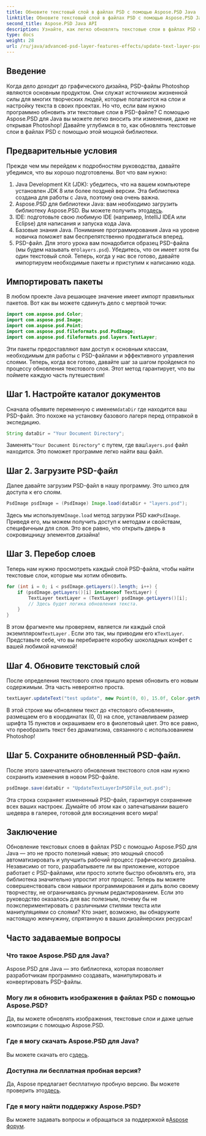 ```yaml
---
title: Обновите текстовый слой в файлах PSD с помощью Aspose.PSD Java
linktitle: Обновите текстовый слой в файлах PSD с помощью Aspose.PSD Java
second_title: Aspose.PSD Java API
description: Узнайте, как легко обновлять текстовые слои в файлах PSD с помощью Aspose.PSD для Java. Следуйте нашему пошаговому руководству для беспрепятственного редактирования текста.
type: docs
weight: 28
url: /ru/java/advanced-psd-layer-features-effects/update-text-layer-psd-files/
---
```

## Введение
Когда дело доходит до графического дизайна, PSD-файлы Photoshop являются основным продуктом. Они служат источником жизненной силы для многих творческих людей, которые полагаются на слои и настройку текста в своих проектах. Но что, если вам нужно программно обновить эти текстовые слои в PSD-файле? С помощью Aspose.PSD для Java вы можете легко вносить эти изменения, даже не открывая Photoshop! Давайте углубимся в то, как обновлять текстовые слои в файлах PSD с помощью этой мощной библиотеки.
## Предварительные условия
Прежде чем мы перейдем к подробностям руководства, давайте убедимся, что вы хорошо подготовлены. Вот что вам нужно:
1. Java Development Kit (JDK): убедитесь, что на вашем компьютере установлен JDK 8 или более поздней версии. Эта библиотека создана для работы с Java, поэтому она очень важна.
2. Aspose.PSD для библиотеки Java: вам необходимо загрузить библиотеку Aspose.PSD. Вы можете получить это[здесь](https://releases.aspose.com/psd/java/). 
3. IDE: подготовьте свою любимую IDE (например, IntelliJ IDEA или Eclipse) для написания и запуска кода Java.
4. Базовые знания Java. Понимание программирования Java на уровне новичка поможет вам беспрепятственно продвигаться вперед.
5.  PSD-файл. Для этого урока вам понадобится образец PSD-файла (мы будем называть его`layers.psd`). Убедитесь, что он имеет хотя бы один текстовый слой.
Теперь, когда у нас все готово, давайте импортируем необходимые пакеты и приступим к написанию кода.
## Импортировать пакеты
В любом проекте Java решающее значение имеет импорт правильных пакетов. Вот как вы можете сдвинуть дело с мертвой точки:
```java
import com.aspose.psd.Color;
import com.aspose.psd.Image;
import com.aspose.psd.Point;
import com.aspose.psd.fileformats.psd.PsdImage;
import com.aspose.psd.fileformats.psd.layers.TextLayer;
```
Эти пакеты предоставляют вам доступ к основным классам, необходимым для работы с PSD-файлами и эффективного управления слоями.
Теперь, когда все готово, давайте шаг за шагом пройдемся по процессу обновления текстового слоя. Этот метод гарантирует, что вы поймете каждую часть путешествия!
## Шаг 1. Настройте каталог документов
Сначала объявите переменную с именем`dataDir` где находится ваш PSD-файл. Это похоже на установку базового лагеря перед отправкой в экспедицию.
```java
String dataDir = "Your Document Directory";
```
 Заменять`"Your Document Directory"` с путем, где ваш`layers.psd` файл находится. Это поможет программе легко найти ваш файл.
## Шаг 2. Загрузите PSD-файл
Далее давайте загрузим PSD-файл в нашу программу. Это шлюз для доступа к его слоям.
```java
PsdImage psdImage = (PsdImage) Image.load(dataDir + "layers.psd");
```
 Здесь мы используем`Image.load` метод загрузки PSD как`PsdImage`. Приведя его, мы можем получить доступ к методам и свойствам, специфичным для слоя. Это все равно, что открыть дверь в сокровищницу элементов дизайна!
## Шаг 3. Перебор слоев
Теперь нам нужно просмотреть каждый слой PSD-файла, чтобы найти текстовые слои, которые мы хотим обновить. 
```java
for (int i = 0; i < psdImage.getLayers().length; i++) {
    if (psdImage.getLayers()[i] instanceof TextLayer) {
        TextLayer textLayer = (TextLayer) psdImage.getLayers()[i];
        // Здесь будет логика обновления текста.
    }
}
```
 В этом фрагменте мы проверяем, является ли каждый слой экземпляром`TextLayer` . Если это так, мы приводим его к`TextLayer`. Представьте себе, что вы перебираете коробку шоколадных конфет с вашей любимой начинкой!
## Шаг 4. Обновите текстовый слой
После определения текстового слоя пришло время обновить его новым содержимым. Эта часть невероятно проста.
```java
textLayer.updateText("test update", new Point(0, 0), 15.0f, Color.getPurple());
```
В этой строке мы обновляем текст до «тестового обновления», размещаем его в координатах (0, 0) на слое, устанавливаем размер шрифта 15 пунктов и окрашиваем его в фиолетовый цвет. Это все равно, что преобразить текст без драматизма, связанного с использованием Photoshop!
## Шаг 5. Сохраните обновленный PSD-файл.
После этого замечательного обновления текстового слоя нам нужно сохранить изменения в новом PSD-файле. 
```java
psdImage.save(dataDir + "UpdateTextLayerInPSDFile_out.psd");
```
Эта строка сохраняет измененный PSD-файл, гарантируя сохранение всех ваших настроек. Думайте об этом как о запечатывании вашего шедевра в галерее, готовой для восхищения всего мира!
## Заключение
Обновление текстовых слоев в файлах PSD с помощью Aspose.PSD для Java — это не просто полезный навык; это мощный способ автоматизировать и улучшить рабочий процесс графического дизайна. Независимо от того, разрабатываете ли вы приложение, которое работает с PSD-файлами, или просто хотите быстро обновлять его, эта библиотека значительно упростит этот процесс. Теперь вы можете совершенствовать свои навыки программирования и дать волю своему творчеству, не ограничиваясь ручным редактированием.
Если это руководство оказалось для вас полезным, почему бы не поэкспериментировать с различными стилями текста или манипуляциями со слоями? Кто знает, возможно, вы обнаружите настоящую жемчужину, спрятанную в ваших дизайнерских ресурсах!
## Часто задаваемые вопросы
### Что такое Aspose.PSD для Java?
Aspose.PSD для Java — это библиотека, которая позволяет разработчикам программно создавать, манипулировать и конвертировать PSD-файлы.
### Могу ли я обновить изображения в файлах PSD с помощью Aspose.PSD?
Да, вы можете обновлять изображения, текстовые слои и даже целые композиции с помощью Aspose.PSD.
### Где я могу скачать Aspose.PSD для Java?
 Вы можете скачать его с[здесь](https://releases.aspose.com/psd/java/).
### Доступна ли бесплатная пробная версия?
 Да, Aspose предлагает бесплатную пробную версию. Вы можете проверить это[здесь](https://releases.aspose.com/).
### Где я могу найти поддержку Aspose.PSD?
Вы можете задавать вопросы и обращаться за поддержкой в[Aspose форум](https://forum.aspose.com/c/psd/34).